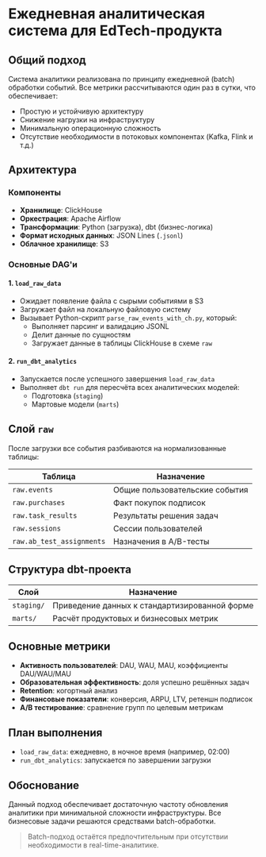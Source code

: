 # Ежедневная аналитическая система для EdTech-продукта

## Общий подход

Система аналитики реализована по принципу ежедневной (batch) обработки событий. Все метрики рассчитываются один раз в сутки, что обеспечивает:

- Простую и устойчивую архитектуру
- Снижение нагрузки на инфраструктуру
- Минимальную операционную сложность
- Отсутствие необходимости в потоковых компонентах (Kafka, Flink и т.д.)

## Архитектура

### Компоненты

- **Хранилище**: ClickHouse
- **Оркестрация**: Apache Airflow
- **Трансформации**: Python (загрузка), dbt (бизнес-логика)
- **Формат исходных данных**: JSON Lines (`.jsonl`)
- **Облачное хранилище**: S3

### Основные DAG'и

#### 1. `load_raw_data`

- Ожидает появление файла с сырыми событиями в S3
- Загружает файл на локальную файловую систему
- Вызывает Python-скрипт `parse_raw_events_with_ch.py`, который:
  - Выполняет парсинг и валидацию JSONL
  - Делит данные по сущностям
  - Загружает данные в таблицы ClickHouse в схеме `raw`

#### 2. `run_dbt_analytics`

- Запускается после успешного завершения `load_raw_data`
- Выполняет `dbt run` для пересчёта всех аналитических моделей:
  - Подготовка (`staging`)
  - Мартовые модели (`marts`)

## Слой `raw`

После загрузки все события разбиваются на нормализованные таблицы:

| Таблица                    | Назначение                                 |
|----------------------------|--------------------------------------------|
| `raw.events`               | Общие пользовательские события             |
| `raw.purchases`            | Факт покупок подписок                      |
| `raw.task_results`         | Результаты решения задач                   |
| `raw.sessions`             | Сессии пользователей                       |
| `raw.ab_test_assignments` | Назначения в A/B-тесты                     |

## Структура dbt-проекта

| Слой       | Назначение                                   |
|------------|----------------------------------------------|
| `staging/` | Приведение данных к стандартизированной форме |
| `marts/`   | Расчёт продуктовых и бизнесовых метрик        |

## Основные метрики

- **Активность пользователей**: DAU, WAU, MAU, коэффициенты DAU/WAU/MAU
- **Образовательная эффективность**: доля успешно решённых задач
- **Retention**: когортный анализ
- **Финансовые показатели**: конверсия, ARPU, LTV, ретеншн подписок
- **A/B тестирование**: сравнение групп по целевым метрикам

## План выполнения

- `load_raw_data`: ежедневно, в ночное время (например, 02:00)
- `run_dbt_analytics`: запускается по завершении загрузки

## Обоснование

Данный подход обеспечивает достаточную частоту обновления аналитики при минимальной сложности инфраструктуры. Все бизнесовые задачи решаются средствами batch-обработки.

> Batch-подход остаётся предпочтительным при отсутствии необходимости в real-time-аналитике.
